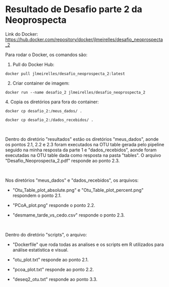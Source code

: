 # Resultado de Desafio parte 2 da Neoprospecta

Link do Docker: https://hub.docker.com/repository/docker/jlmeirelles/desafio_neoprospecta_2
<p>
Para rodar o Docker, os comandos são:
 
1. Pull do Docker Hub:
```
docker pull jlmeirelles/desafio_neoprospecta_2:latest
```

2. Criar container de imagem:

```
docker run --name desafio_2 jlmeirelles/desafio_neoprospecta_2
```

</p>

<p>
4. Copia os diretórios para fora do container:
 
```
docker cp desafio_2:/meus_dados/ .

docker cp desafio_2:/dados_recebidos/ .

```

</p>

<p>&nbsp;</p>

<p>
  
Dentro do diretório "resultados" estão os diretórios "meus_dados", aonde os pontos 2.1, 2.2 e 2.3 foram executados na OTU table gerada pelo pipeline seguido na minha resposta da parte 1 e "dados_recebidos", aonde foram executadas na OTU table dada como resposta na pasta "tables". O arquivo "Desafio_Neoprospecta_2.pdf" responde ao ponto 2.3.

</p>

<p>&nbsp;</p>

<p>

Nos diretórios "meus_dados" e "dados_recebidos", os arquivos: 

- "Otu_Table_plot_absolute.png" e "Otu_Table_plot_percent.png" respondem o ponto 2.1.

- "PCoA_plot.png" responde o ponto 2.2.

- "desmame_tarde_vs_cedo.csv" responde o ponto 2.3.


</p>



<p>&nbsp;</p>

<p>
Dentro do diretório "scripts", o arquivo:

- "Dockerfile" que roda todas as analises e os scripts em R utilizados para análise estatística e visual.

- "otu_plot.txt" responde ao ponto 2.1.

- "pcoa_plot.txt" responde ao ponto 2.2.

- "deseq2_otu.txt" responde ao ponto 3.3.
</p>

